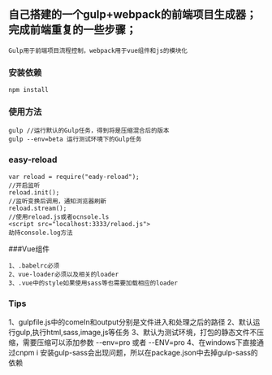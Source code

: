 ## 自己搭建的一个gulp+webpack的前端项目生成器；完成前端重复的一些步骤；
	
	Gulp用于前端项目流程控制，webpack用于vue组件和js的模块化

### 安装依赖
```nodejs
npm install
```

### 使用方法
```nodejs
gulp //运行默认的Gulp任务，得到将是压缩混合后的版本
gulp --env=beta 运行测试环境下的Gulp任务
```

### easy-reload
```
var reload = require("eady-reload");
//开启监听
reload.init();
//监听变换后调用，通知浏览器刷新
reload.stream();
//使用reload.js或者ocnsole.ls
<script src="localhost:3333/relaod.js">
劫持console.log方法
```

###Vue组件
```
1、.babelrc必须
2、vue-loader必须以及相关的loader
3、.vue中的style如果使用sass等也需要加载相应的loader
```

### Tips
1、gulpfile.js中的comeIn和output分别是文件进入和处理之后的路径
2、默认运行gulp,执行html,sass,image,js等任务
3、默认为测试环境，打包的静态文件不压缩，需要压缩可以添加参数 --env=pro 或者 --ENV=pro
4、在windows下直接通过cnpm i 安装gulp-sass会出现问题，所以在package.json中去掉gulp-sass的依赖

